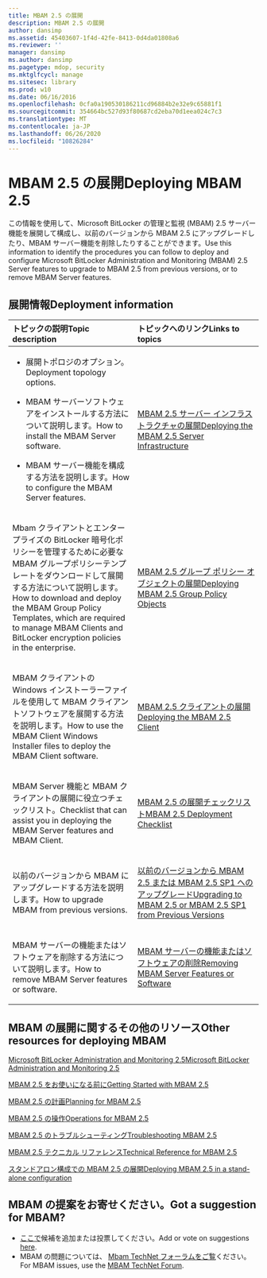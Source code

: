 ```yaml
---
title: MBAM 2.5 の展開
description: MBAM 2.5 の展開
author: dansimp
ms.assetid: 45403607-1f4d-42fe-8413-0d4da01808a6
ms.reviewer: ''
manager: dansimp
ms.author: dansimp
ms.pagetype: mdop, security
ms.mktglfcycl: manage
ms.sitesec: library
ms.prod: w10
ms.date: 06/16/2016
ms.openlocfilehash: 0cfa0a190530186211cd96884b2e32e9c65881f1
ms.sourcegitcommit: 354664bc527d93f80687cd2eba70d1eea024c7c3
ms.translationtype: MT
ms.contentlocale: ja-JP
ms.lasthandoff: 06/26/2020
ms.locfileid: "10826284"
---
```

# <span data-ttu-id="030cf-103">MBAM 2.5 の展開</span><span class="sxs-lookup"><span data-stu-id="030cf-103">Deploying MBAM 2.5</span></span>


<span data-ttu-id="030cf-104">この情報を使用して、Microsoft BitLocker の管理と監視 (MBAM) 2.5 サーバー機能を展開して構成し、以前のバージョンから MBAM 2.5 にアップグレードしたり、MBAM サーバー機能を削除したりすることができます。</span><span class="sxs-lookup"><span data-stu-id="030cf-104">Use this information to identify the procedures you can follow to deploy and configure Microsoft BitLocker Administration and Monitoring (MBAM) 2.5 Server features to upgrade to MBAM 2.5 from previous versions, or to remove MBAM Server features.</span></span>

## <span data-ttu-id="030cf-105">展開情報</span><span class="sxs-lookup"><span data-stu-id="030cf-105">Deployment information</span></span>


<table>
<colgroup>
<col width="50%" />
<col width="50%" />
</colgroup>
<thead>
<tr class="header">
<th align="left"><span data-ttu-id="030cf-106">トピックの説明</span><span class="sxs-lookup"><span data-stu-id="030cf-106">Topic description</span></span></th>
<th align="left"><span data-ttu-id="030cf-107">トピックへのリンク</span><span class="sxs-lookup"><span data-stu-id="030cf-107">Links to topics</span></span></th>
</tr>
</thead>
<tbody>
<tr class="odd">
<td align="left"><ul>
<li><p><span data-ttu-id="030cf-108">展開トポロジのオプション。</span><span class="sxs-lookup"><span data-stu-id="030cf-108">Deployment topology options.</span></span></p></li>
<li><p><span data-ttu-id="030cf-109">MBAM サーバーソフトウェアをインストールする方法について説明します。</span><span class="sxs-lookup"><span data-stu-id="030cf-109">How to install the MBAM Server software.</span></span></p></li>
<li><p><span data-ttu-id="030cf-110">MBAM サーバー機能を構成する方法を説明します。</span><span class="sxs-lookup"><span data-stu-id="030cf-110">How to configure the MBAM Server features.</span></span></p></li>
</ul></td>
<td align="left"><p><a href="deploying-the-mbam-25-server-infrastructure.md" data-raw-source="[Deploying the MBAM 2.5 Server Infrastructure](deploying-the-mbam-25-server-infrastructure.md)"><span data-ttu-id="030cf-111">MBAM 2.5 サーバー インフラストラクチャの展開</span><span class="sxs-lookup"><span data-stu-id="030cf-111">Deploying the MBAM 2.5 Server Infrastructure</span></span></a></p></td>
</tr>
<tr class="even">
<td align="left"><p><span data-ttu-id="030cf-112">Mbam クライアントとエンタープライズの BitLocker 暗号化ポリシーを管理するために必要な MBAM グループポリシーテンプレートをダウンロードして展開する方法について説明します。</span><span class="sxs-lookup"><span data-stu-id="030cf-112">How to download and deploy the MBAM Group Policy Templates, which are required to manage MBAM Clients and BitLocker encryption policies in the enterprise.</span></span></p></td>
<td align="left"><p><a href="deploying-mbam-25-group-policy-objects.md" data-raw-source="[Deploying MBAM 2.5 Group Policy Objects](deploying-mbam-25-group-policy-objects.md)"><span data-ttu-id="030cf-113">MBAM 2.5 グループ ポリシー オブジェクトの展開</span><span class="sxs-lookup"><span data-stu-id="030cf-113">Deploying MBAM 2.5 Group Policy Objects</span></span></a></p></td>
</tr>
<tr class="odd">
<td align="left"><p><span data-ttu-id="030cf-114">MBAM クライアントの Windows インストーラーファイルを使用して MBAM クライアントソフトウェアを展開する方法を説明します。</span><span class="sxs-lookup"><span data-stu-id="030cf-114">How to use the MBAM Client Windows Installer files to deploy the MBAM Client software.</span></span></p></td>
<td align="left"><p><a href="deploying-the-mbam-25-client.md" data-raw-source="[Deploying the MBAM 2.5 Client](deploying-the-mbam-25-client.md)"><span data-ttu-id="030cf-115">MBAM 2.5 クライアントの展開</span><span class="sxs-lookup"><span data-stu-id="030cf-115">Deploying the MBAM 2.5 Client</span></span></a></p></td>
</tr>
<tr class="even">
<td align="left"><p><span data-ttu-id="030cf-116">MBAM Server 機能と MBAM クライアントの展開に役立つチェックリスト。</span><span class="sxs-lookup"><span data-stu-id="030cf-116">Checklist that can assist you in deploying the MBAM Server features and MBAM Client.</span></span></p></td>
<td align="left"><p><a href="mbam-25-deployment-checklist.md" data-raw-source="[MBAM 2.5 Deployment Checklist](mbam-25-deployment-checklist.md)"><span data-ttu-id="030cf-117">MBAM 2.5 の展開チェックリスト</span><span class="sxs-lookup"><span data-stu-id="030cf-117">MBAM 2.5 Deployment Checklist</span></span></a></p></td>
</tr>
<tr class="odd">
<td align="left"><p><span data-ttu-id="030cf-118">以前のバージョンから MBAM にアップグレードする方法を説明します。</span><span class="sxs-lookup"><span data-stu-id="030cf-118">How to upgrade MBAM from previous versions.</span></span></p></td>
<td align="left"><p><a href="upgrading-to-mbam-25-or-mbam-25-sp1-from-previous-versions.md" data-raw-source="[Upgrading to MBAM 2.5 or MBAM 2.5 SP1 from Previous Versions](upgrading-to-mbam-25-or-mbam-25-sp1-from-previous-versions.md)"><span data-ttu-id="030cf-119">以前のバージョンから MBAM 2.5 または MBAM 2.5 SP1 へのアップグレード</span><span class="sxs-lookup"><span data-stu-id="030cf-119">Upgrading to MBAM 2.5 or MBAM 2.5 SP1 from Previous Versions</span></span></a></p></td>
</tr>
<tr class="even">
<td align="left"><p><span data-ttu-id="030cf-120">MBAM サーバーの機能またはソフトウェアを削除する方法について説明します。</span><span class="sxs-lookup"><span data-stu-id="030cf-120">How to remove MBAM Server features or software.</span></span></p></td>
<td align="left"><p><a href="removing-mbam-server-features-or-software.md" data-raw-source="[Removing MBAM Server Features or Software](removing-mbam-server-features-or-software.md)"><span data-ttu-id="030cf-121">MBAM サーバーの機能またはソフトウェアの削除</span><span class="sxs-lookup"><span data-stu-id="030cf-121">Removing MBAM Server Features or Software</span></span></a></p></td>
</tr>
</tbody>
</table>

 

## <span data-ttu-id="030cf-122">MBAM の展開に関するその他のリソース</span><span class="sxs-lookup"><span data-stu-id="030cf-122">Other resources for deploying MBAM</span></span>


[<span data-ttu-id="030cf-123">Microsoft BitLocker Administration and Monitoring 2.5</span><span class="sxs-lookup"><span data-stu-id="030cf-123">Microsoft BitLocker Administration and Monitoring 2.5</span></span>](index.md)

[<span data-ttu-id="030cf-124">MBAM 2.5 をお使いになる前に</span><span class="sxs-lookup"><span data-stu-id="030cf-124">Getting Started with MBAM 2.5</span></span>](getting-started-with-mbam-25.md)

[<span data-ttu-id="030cf-125">MBAM 2.5 の計画</span><span class="sxs-lookup"><span data-stu-id="030cf-125">Planning for MBAM 2.5</span></span>](planning-for-mbam-25.md)

[<span data-ttu-id="030cf-126">MBAM 2.5 の操作</span><span class="sxs-lookup"><span data-stu-id="030cf-126">Operations for MBAM 2.5</span></span>](operations-for-mbam-25.md)

[<span data-ttu-id="030cf-127">MBAM 2.5 のトラブルシューティング</span><span class="sxs-lookup"><span data-stu-id="030cf-127">Troubleshooting MBAM 2.5</span></span>](troubleshooting-mbam-25.md)

[<span data-ttu-id="030cf-128">MBAM 2.5 テクニカル リファレンス</span><span class="sxs-lookup"><span data-stu-id="030cf-128">Technical Reference for MBAM 2.5</span></span>](technical-reference-for-mbam-25.md)

[<span data-ttu-id="030cf-129">スタンドアロン構成での MBAM 2.5 の展開</span><span class="sxs-lookup"><span data-stu-id="030cf-129">Deploying MBAM 2.5 in a stand-alone configuration</span></span>](https://support.microsoft.com/kb/3046555)

## <span data-ttu-id="030cf-130">MBAM の提案をお寄せください。</span><span class="sxs-lookup"><span data-stu-id="030cf-130">Got a suggestion for MBAM?</span></span>
- <span data-ttu-id="030cf-131">[ここで](http://mbam.uservoice.com/forums/268571-microsoft-bitlocker-administration-and-monitoring)候補を追加または投票してください。</span><span class="sxs-lookup"><span data-stu-id="030cf-131">Add or vote on suggestions [here](http://mbam.uservoice.com/forums/268571-microsoft-bitlocker-administration-and-monitoring).</span></span> 
- <span data-ttu-id="030cf-132">MBAM の問題については、 [Mbam TechNet フォーラムをご覧](https://social.technet.microsoft.com/Forums/home?forum=mdopmbam)ください。</span><span class="sxs-lookup"><span data-stu-id="030cf-132">For MBAM issues, use the [MBAM TechNet Forum](https://social.technet.microsoft.com/Forums/home?forum=mdopmbam).</span></span>

 

 





